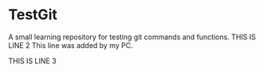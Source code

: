 # TestGit
A small learning repository for testing git commands and functions.
THIS IS LINE 2
This line was added by my PC.


THIS IS LINE 3


